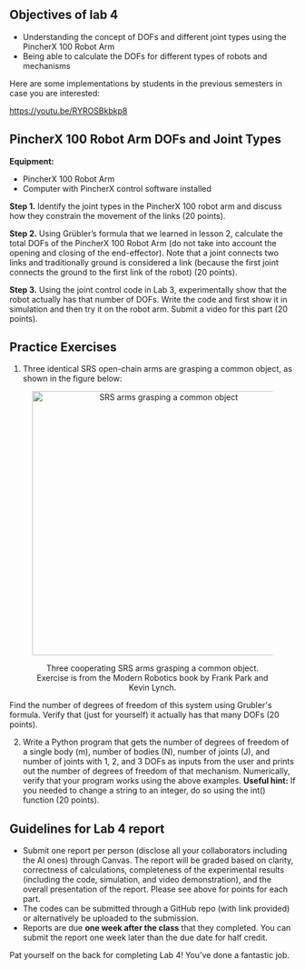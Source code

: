 ## Objectives of lab 4

- Understanding the concept of DOFs and different joint types using the PincherX 100 Robot Arm
- Being able to calculate the DOFs for different types of robots and mechanisms

Here are some implementations by students in the previous semesters in case you are interested:

https://youtu.be/RYROSBkbkp8

## PincherX 100 Robot Arm DOFs and Joint Types

**Equipment:**

- PincherX 100 Robot Arm
- Computer with PincherX control software installed

**Step 1.** Identify the joint types in the PincherX 100 robot arm and discuss how they constrain the movement of the links (20 points).

**Step 2.** Using Grübler’s formula that we learned in lesson 2, calculate the total DOFs of the PincherX 100 Robot Arm (do not take into account the opening and closing of the end-effector). Note that a joint connects two links and traditionally ground is considered a link (because the first joint connects the ground to the first link of the robot) (20 points). 

**Step 3.** Using the joint control code in Lab 3, experimentally show that the robot actually has that number of DOFs. Write the code and first show it in simulation and then try it on the robot arm. Submit a video for this part (20 points).  

## Practice Exercises

1. Three identical SRS open-chain arms are grasping a common object, as shown in the figure below:

<figure>
<p align="center">
<img width="465" alt="SRS arms grasping a common object" src="https://github.com/madibabaiasl/modern-robotics-I-course/assets/118206851/7462e269-1945-4462-bf23-85136c41bb0c">
<figcaption> <p align="center">Three cooperating SRS arms grasping a common object. Exercise is from the Modern Robotics book by Frank Park and Kevin Lynch. </figcaption></p>
</p>
</figure>


Find the number of degrees of freedom of this system using Grubler's formula. Verify that (just for yourself) it actually has that many DOFs (20 points). 

2. Write a Python program that gets the number of degrees of freedom of a single body (m), number of bodies (N), number of joints (J), and number of joints with 1, 2, and 3 DOFs as inputs from the user and prints out the number of degrees of freedom of that mechanism. Numerically, verify that your program works using the above examples. **Useful hint:** If you needed to change a string to an integer, do so using the int() function (20 points). 

## Guidelines for Lab 4 report

- Submit one report per person (disclose all your collaborators including the AI ones) through Canvas. The report will be graded based on clarity, correctness of calculations, completeness of the experimental results (including the code, simulation, and video demonstration), and the overall presentation of the report. Please see above for points for each part. 
- The codes can be submitted through a GitHub repo (with link provided) or alternatively be uploaded to the submission.  
- Reports are due **one week after the class** that they completed. You can submit the report one week later than the due date for half credit.

Pat yourself on the back for completing Lab 4! You've done a fantastic job.